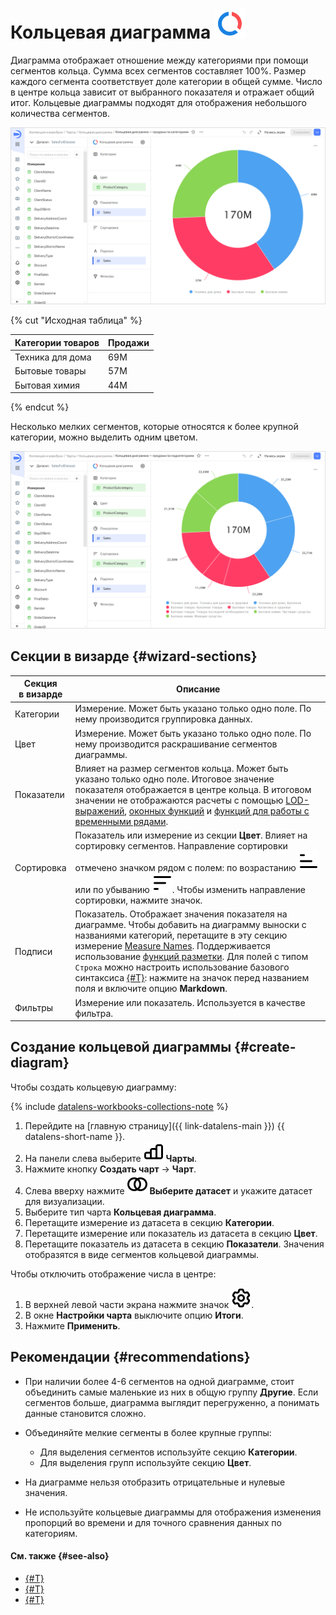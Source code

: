 # Кольцевая диаграмма ![](../../_assets/datalens/ring.svg)

Диаграмма отображает отношение между категориями при помощи сегментов кольца. Сумма всех сегментов составляет 100%. Размер каждого сегмента соответствует доле категории в общей сумме. Число в центре кольца зависит от выбранного показателя и отражает общий итог. Кольцевые диаграммы подходят для отображения небольшого количества сегментов.

![ring-chart](../../_assets/datalens/visualization-ref/ring-chart/ring-chart.png)

{% cut "Исходная таблица" %}

Категории товаров | Продажи |	
-----|---------| 
Техника для дома | 69М |
Бытовые товары | 57М |
Бытовая химия | 44М |

{% endcut %}

Несколько мелких сегментов, которые относятся к более крупной категории, можно выделить одним цветом.

![ring-chart-subcategories](../../_assets/datalens/visualization-ref/ring-chart/ring-chart-subcategories.png)

## Секции в визарде {#wizard-sections}

Секция<br/> в визарде| Описание
----- | ----
Категории | Измерение. Может быть указано только одно поле. По нему производится группировка данных.
Цвет | Измерение. Может быть указано только одно поле. По нему производится раскрашивание сегментов диаграммы.
Показатели | Влияет на размер сегментов кольца. Может быть указано только одно поле. Итоговое значение показателя отображается в центре кольца. В итоговом значении не отображаются расчеты с помощью [LOD-выражений](../concepts/lod-aggregation.md), [оконных функций](../function-ref/window-functions.md) и [функций для работы с временными рядами](../function-ref/time-series-functions.md).
Сортировка | Показатель или измерение из секции **Цвет**. Влияет на сортировку сегментов. Направление сортировки отмечено значком рядом с полем: по возрастанию ![image](../../_assets/console-icons/bars-ascending-align-left.svg) или по убыванию ![image](../../_assets/console-icons/bars-descending-align-left.svg). Чтобы изменить направление сортировки, нажмите значок.
Подписи | Показатель. Отображает значения показателя на диаграмме. Чтобы добавить на диаграмму выноски с названиями категорий, перетащите в эту секцию измерение [Measure Names](../concepts/chart/measure-values.md). Поддерживается использование [функций разметки](../function-ref/markup-functions.md). Для полей с типом `Строка` можно настроить использование базового синтаксиса [{#T}](../dashboard/markdown.md): нажмите на значок перед названием поля и включите опцию **Markdown**.
Фильтры | Измерение или показатель. Используется в качестве фильтра.

## Создание кольцевой диаграммы {#create-diagram}

Чтобы создать кольцевую диаграмму:


{% include [datalens-workbooks-collections-note](../../_includes/datalens/operations/datalens-workbooks-collections-note-step4.md) %}


1. Перейдите на [главную страницу]({{ link-datalens-main }}) {{ datalens-short-name }}.
1. На панели слева выберите ![chart](../../_assets/console-icons/chart-column.svg) **Чарты**.
1. Нажмите кнопку **Создать чарт** → **Чарт**.
1. Слева вверху нажмите ![image](../../_assets/console-icons/circles-intersection.svg) **Выберите датасет** и укажите датасет для визуализации.
1. Выберите тип чарта **Кольцевая диаграмма**.
1. Перетащите измерение из датасета в секцию **Категории**.
1. Перетащите измерение или показатель из датасета в секцию **Цвет**.
1. Перетащите показатель из датасета в секцию **Показатели**. Значения отобразятся в виде сегментов кольцевой диаграммы.

Чтобы отключить отображение числа в центре:

1. В верхней левой части экрана нажмите значок ![image](../../_assets/console-icons/gear.svg).
1. В окне **Настройки чарта** выключите опцию **Итоги**.
1. Нажмите **Применить**.

## Рекомендации {#recommendations}

* При наличии более 4-6 сегментов на одной диаграмме, стоит объединить самые маленькие из них в общую группу **Другие**. Если сегментов больше, диаграмма выглядит перегруженно, а понимать данные становится сложно.
* Объединяйте мелкие сегменты в более крупные группы:
  
  * Для выделения сегментов используйте секцию **Категории**.
  * Для выделения групп используйте секцию **Цвет**.

* На диаграмме нельзя отобразить отрицательные и нулевые значения.
* Не используйте кольцевые диаграммы для отображения изменения пропорций во времени и для точного сравнения данных по категориям.

#### См. также {#see-also}

* [{#T}](../operations/dashboard/create.md)
* [{#T}](../operations/dashboard/add-chart.md)
* [{#T}](../operations/dashboard/add-selector.md)